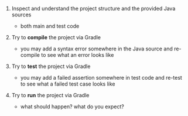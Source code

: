 1. Inspect and understand the project structure and the provided Java sources
    + both main and test code

2. Try to **compile** the project via Gradle
    + you may add a syntax error somewhere in the Java source and re-compile to see what an error looks like

3. Try to **test** the project via Gradle
    + you may add a failed assertion somewhere in test code and re-test to see what a failed test case looks like

4. Try to **run** the project via Gradle
    + what should happen? what do you expect?
